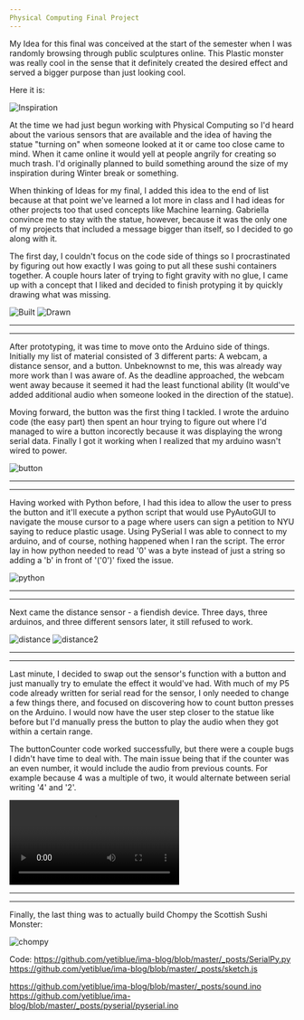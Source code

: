 ```yaml
---
Physical Computing Final Project
---
```


  My Idea for this final was conceived at the start of the semester when I was randomly browsing through public sculptures online. This Plastic monster was really cool in the sense that it definitely created the desired effect and served a bigger purpose than just looking cool. 

Here it is: 

![Inspiration](https://i.imgur.com/Db4TjIC.png)

  At the time we had just begun working with Physical Computing so I'd heard about the various sensors that are available and the idea of having the statue "turning on" when someone looked at it or came too close came to mind. When it came online it would yell at people angrily for creating so much trash. I'd originally planned to build something around the size of my inspiration during Winter break or something. 

  When thinking of Ideas for my final, I added this idea to the end of list because at that point we've learned a lot more in class and I had ideas for other projects too that used concepts like Machine learning. Gabriella convince me to stay with the statue, however, because it was the only one of my projects that included a message bigger than itself, so I decided to go along with it. 

  The first day, I couldn't focus on the code side of things so I procrastinated by figuring out how exactly I was going to put all these sushi containers together. A couple hours later of trying to fight gravity with no glue, I came up with a concept that I liked and decided to finish protyping it by quickly drawing what was missing.


![Built](https://i.imgur.com/RgHIx3i.jpg)
![Drawn](https://i.imgur.com/z2eWtWO.jpg)

---
---

  After prototyping, it was time to move onto the Arduino side of things. Initially my list of material consisted of 3 different parts: A webcam, a distance sensor, and a button. Unbeknownst to me, this was already way more work than I was aware of. As the deadline approached, the webcam went away because it seemed it had the least functional ability (It would've added additional audio when someone looked in the direction of the statue).

  Moving forward, the button was the first thing I tackled. I wrote the arduino code (the easy part) then spent an hour trying to figure out where I'd managed to wire a button incorectly because it was displaying the wrong serial data. Finally I got it working when I realized that my arduino wasn't wired to power. 

![button](https://i.imgur.com/2nphLkL.jpg)

---
---

  Having worked with Python before, I had this idea to allow the user to press the button and it'll execute a python script that would use PyAutoGUI to navigate the mouse cursor to a page where users can sign a petition to NYU saying to reduce plastic usage. Using PySerial I was able to connect to my arduino, and of course, nothing happened when I ran the script. The error lay in how python needed to read '0' was a byte instead of just a string so adding a 'b' in front of '('0')' fixed the issue. 

![python](https://i.imgur.com/zaditsr.png)

---
---

  Next came the distance sensor - a fiendish device. Three days, three arduinos, and three different sensors later, it still refused to work. 

![distance](https://i.imgur.com/lBXmQUf.jpg)
![distance2](https://i.imgur.com/r3NVcQt.jpg)

---
---


  Last minute, I decided to swap out the sensor's function with a button and just manually try to emulate the effect it would've had. With much of my P5 code already written for serial read for the sensor, I only needed to change a few things there, and focused on discovering how to count button presses on the Arduino. I would now have the user step closer to the statue like before but I'd manually press the button to play the audio when they got within a certain range. 

  The buttonCounter code worked successfully, but there were a couple bugs I didn't have time to deal with. The main issue being that if the counter was an even number, it would include the audio from previous counts. For example because 4 was a multiple of two, it would alternate between serial writing '4' and '2'. 

![video](https://i.imgur.com/0RF253K.mp4)

---
---

Finally, the last thing was to actually build Chompy the Scottish Sushi Monster:

![chompy](https://i.imgur.com/Fj2itw8.jpg)

Code:
https://github.com/yetiblue/ima-blog/blob/master/_posts/SerialPy.py
https://github.com/yetiblue/ima-blog/blob/master/_posts/sketch.js

https://github.com/yetiblue/ima-blog/blob/master/_posts/sound.ino
https://github.com/yetiblue/ima-blog/blob/master/_posts/pyserial/pyserial.ino



